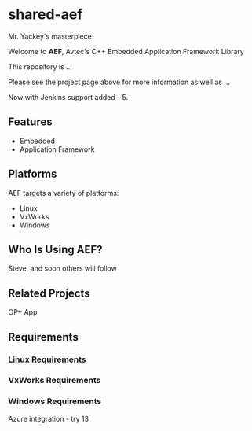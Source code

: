 # shared-aef
Mr. Yackey's masterpiece

Welcome to **AEF**, Avtec's C++ Embedded Application Framework Library

This repository is ...

Please see the project page above for more information as well as ...

Now with Jenkins support added - 5.

## Features ##

  * Embedded
  * Application Framework

## Platforms ##

AEF targets a variety of platforms:

  * Linux
  * VxWorks
  * Windows

## Who Is Using AEF? ##

Steve, and soon others will follow

## Related Projects ##

OP+ App

## Requirements ##

### Linux Requirements ###

### VxWorks Requirements ###

### Windows Requirements ###

Azure integration - try 13
